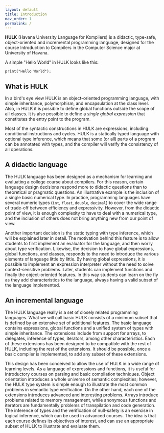 ```yaml
---
layout: default
title: Introduction
nav_order: 1
permalink: /
---
```


**HULK** (Havana University Language for Kompilers) is a didactic, type-safe, object-oriented and incremental programming language, designed for the course Introduction to Compilers in the Computer Science major at University of Havana.

A simple "Hello World" in HULK looks like this:

```
print("Hello World");
```

## What is HULK

In a bird's eye view HULK is an object-oriented programming language, with simple inheritance, polymorphism, and encapsulation at the class level. Also, in HULK it is possible to define global functions outside the scope of all classes. It is also possible to define a _single global expression_ that constitutes the entry point to the program.

Most of the syntactic constructions in HULK are expressions, including conditional instructions and cycles. HULK is a statically typed language with optional type inference, which means that some (or all) parts of a program can be annotated with types, and the compiler will verify the consistency of all operations.

## A didactic language

The HULK language has been designed as a mechanism for learning and evaluating a college course about compilers. For this reason, certain language design decisions respond more to didactic questions than to theoretical or pragmatic questions. An illustrative example is the inclusion of a single basic numerical type. In practice, programming languages have several numeric types (`int`, `float`, `double`, `decimal`) to cover the wide range of trade-off between efficiency and expressivity. However, from the didactic point of view, it is enough complexity to have to deal with a numerical type, and the inclusion of others does not bring anything new from our point of view.

Another important decision is the static typing with type inference, which will be explained later in detail. The motivation behind this feature is to allow students to first implement an evaluator for the language, and then worry about type verification. Likewise, the decision to have global expressions, global functions, and classes, responds to the need to introduce the various elements of language little by little. By having global expressions, it is possible to implement an expression interpreter without the need to solve context-sensitive problems. Later, students can implement functions and finally the object-oriented features. In this way students can learn on the fly as they add characteristics to the language, always having a valid subset of the language implemented.

## An incremental language

The HULK language really is a set of closely related programming languages. What we will call basic HULK consists of a minimum subset that is defined by an extensive set of additional features. The basic language contains expressions, global functions and a unified system of types with simple inheritance. The extensions include from support for arrays, to delegates, inference of types, iterators, among other characteristics. Each of these extensions has been designed to be compatible with the rest of HULK, including the rest of the extensions. It should be possible, once a basic compiler is implemented, to add any subset of these extensions.

This design has been conceived to allow the use of HULK in a wide range of learning levels. As a language of expressions and functions, it is useful for introductory courses on parsing and basic compilation techniques. Object orientation introduces a whole universe of semantic complexities; however, the HULK type system is simple enough to illustrate the most common problems in semantic type verification. On the other hand, each one of the extensions introduces advanced and interesting problems. Arrays introduce problems related to memory management, while anonymous functions and iterators are fundamentally problems of transpilation and code generation. The inference of types and the verification of null-safety is an exercise in logical inference, which can be used in advanced courses. The idea is that each course defines its objectives of interest, and can use an appropriate subset of HULK to illustrate and evaluate them.
